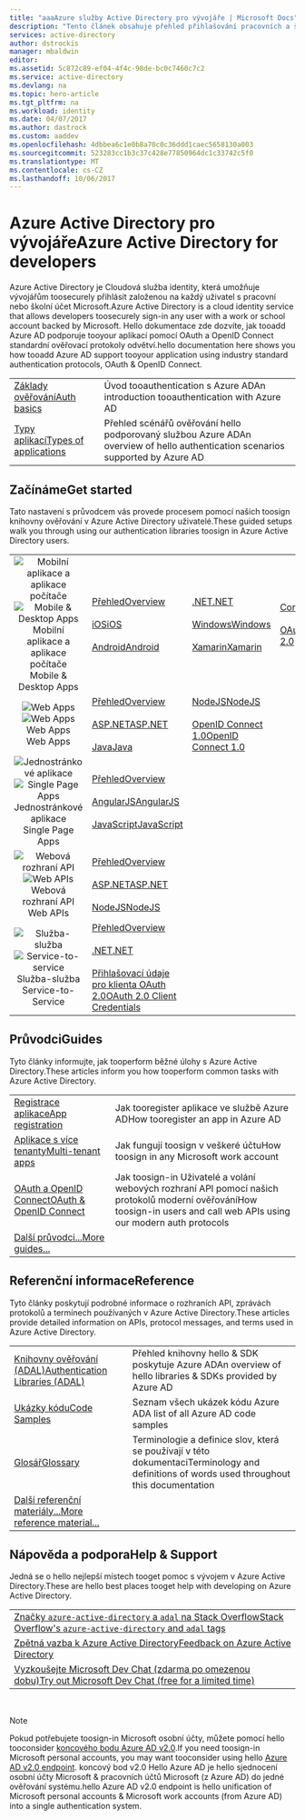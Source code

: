 ```yaml
---
title: "aaaAzure služby Active Directory pro vývojáře | Microsoft Docs"
description: "Tento článek obsahuje přehled přihlašování pracovních a školních účtů Microsoft pomocí Azure Active Directory."
services: active-directory
author: dstrockis
manager: mbaldwin
editor: 
ms.assetid: 5c872c89-ef04-4f4c-98de-bc0c7460c7c2
ms.service: active-directory
ms.devlang: na
ms.topic: hero-article
ms.tgt_pltfrm: na
ms.workload: identity
ms.date: 04/07/2017
ms.author: dastrock
ms.custom: aaddev
ms.openlocfilehash: 4dbbea6c1e0b8a70c0c36ddd1caec5658130a003
ms.sourcegitcommit: 523283cc1b3c37c428e77850964dc1c33742c5f0
ms.translationtype: MT
ms.contentlocale: cs-CZ
ms.lasthandoff: 10/06/2017
---
```

# <a name="azure-active-directory-for-developers"></a><span data-ttu-id="174be-103">Azure Active Directory pro vývojáře</span><span class="sxs-lookup"><span data-stu-id="174be-103">Azure Active Directory for developers</span></span>
<span data-ttu-id="174be-104">Azure Active Directory je Cloudová služba identity, která umožňuje vývojářům toosecurely přihlásit založenou na každý uživatel s pracovní nebo školní účet Microsoft.</span><span class="sxs-lookup"><span data-stu-id="174be-104">Azure Active Directory is a cloud identity service that allows developers toosecurely sign-in any user with a work or school account backed by Microsoft.</span></span>  <span data-ttu-id="174be-105">Hello dokumentace zde dozvíte, jak tooadd Azure AD podporuje tooyour aplikací pomocí OAuth a OpenID Connect standardní ověřovací protokoly odvětví.</span><span class="sxs-lookup"><span data-stu-id="174be-105">hello documentation here shows you how tooadd Azure AD support tooyour application using industry standard authentication protocols, OAuth & OpenID Connect.</span></span>

| | |
| --- | --- |
|[<span data-ttu-id="174be-106">Základy ověřování</span><span class="sxs-lookup"><span data-stu-id="174be-106">Auth basics</span></span>](active-directory-authentication-scenarios.md) | <span data-ttu-id="174be-107">Úvod tooauthentication s Azure AD</span><span class="sxs-lookup"><span data-stu-id="174be-107">An introduction tooauthentication with Azure AD</span></span> |
|[<span data-ttu-id="174be-108">Typy aplikací</span><span class="sxs-lookup"><span data-stu-id="174be-108">Types of applications</span></span>](active-directory-authentication-scenarios.md#application-types-and-scenarios) | <span data-ttu-id="174be-109">Přehled scénářů ověřování hello podporovaný službou Azure AD</span><span class="sxs-lookup"><span data-stu-id="174be-109">An overview of hello authentication scenarios supported by Azure AD</span></span> |                                
                                                                              
## <a name="get-started"></a><span data-ttu-id="174be-110">Začínáme</span><span class="sxs-lookup"><span data-stu-id="174be-110">Get started</span></span>
<span data-ttu-id="174be-111">Tato nastavení s průvodcem vás provede procesem pomocí našich toosign knihovny ověřování v Azure Active Directory uživatelé.</span><span class="sxs-lookup"><span data-stu-id="174be-111">These guided setups walk you through using our authentication libraries toosign in Azure Active Directory users.</span></span>

|  |  |  |  |
| --- | --- | --- | --- |
| <span data-ttu-id="174be-112"><center>![Mobilní aplikace a aplikace počítače](./media/active-directory-developers-guide/NativeApp_Icon.png)</span><span class="sxs-lookup"><span data-stu-id="174be-112"><center>![Mobile & Desktop Apps](./media/active-directory-developers-guide/NativeApp_Icon.png)</span></span><br /><span data-ttu-id="174be-113">Mobilní aplikace a aplikace počítače</center></span><span class="sxs-lookup"><span data-stu-id="174be-113">Mobile & Desktop Apps</center></span></span> | [<span data-ttu-id="174be-114">Přehled</span><span class="sxs-lookup"><span data-stu-id="174be-114">Overview</span></span>](active-directory-authentication-scenarios.md#native-application-to-web-api)<br /><br />[<span data-ttu-id="174be-115">iOS</span><span class="sxs-lookup"><span data-stu-id="174be-115">iOS</span></span>](active-directory-devquickstarts-ios.md)<br /><br />[<span data-ttu-id="174be-116">Android</span><span class="sxs-lookup"><span data-stu-id="174be-116">Android</span></span>](active-directory-devquickstarts-android.md) | [<span data-ttu-id="174be-117">.NET</span><span class="sxs-lookup"><span data-stu-id="174be-117">.NET</span></span>](active-directory-devquickstarts-dotnet.md)<br /><br />[<span data-ttu-id="174be-118">Windows</span><span class="sxs-lookup"><span data-stu-id="174be-118">Windows</span></span>](active-directory-devquickstarts-windowsstore.md)<br /><br />[<span data-ttu-id="174be-119">Xamarin</span><span class="sxs-lookup"><span data-stu-id="174be-119">Xamarin</span></span>](active-directory-devquickstarts-xamarin.md) | [<span data-ttu-id="174be-120">Cordova</span><span class="sxs-lookup"><span data-stu-id="174be-120">Cordova</span></span>](active-directory-devquickstarts-cordova.md)<br /><br />[<span data-ttu-id="174be-121">OAuth 2.0</span><span class="sxs-lookup"><span data-stu-id="174be-121">OAuth 2.0</span></span>](active-directory-protocols-oauth-code.md) |
| <span data-ttu-id="174be-122"><center>![Web Apps](./media/active-directory-developers-guide/Web_app.png)</span><span class="sxs-lookup"><span data-stu-id="174be-122"><center>![Web Apps](./media/active-directory-developers-guide/Web_app.png)</span></span><br /><span data-ttu-id="174be-123">Web Apps</center></span><span class="sxs-lookup"><span data-stu-id="174be-123">Web Apps</center></span></span> | [<span data-ttu-id="174be-124">Přehled</span><span class="sxs-lookup"><span data-stu-id="174be-124">Overview</span></span>](active-directory-authentication-scenarios.md#web-browser-to-web-application)<br /><br />[<span data-ttu-id="174be-125">ASP.NET</span><span class="sxs-lookup"><span data-stu-id="174be-125">ASP.NET</span></span>](active-directory-devquickstarts-webapp-dotnet.md)<br /><br />[<span data-ttu-id="174be-126">Java</span><span class="sxs-lookup"><span data-stu-id="174be-126">Java</span></span>](active-directory-devquickstarts-webapp-java.md) | [<span data-ttu-id="174be-127">NodeJS</span><span class="sxs-lookup"><span data-stu-id="174be-127">NodeJS</span></span>](active-directory-devquickstarts-openidconnect-nodejs.md)<br /><br />[<span data-ttu-id="174be-128">OpenID Connect 1.0</span><span class="sxs-lookup"><span data-stu-id="174be-128">OpenID Connect 1.0</span></span>](active-directory-protocols-openid-connect-code.md) |  |
| <span data-ttu-id="174be-129"><center>![Jednostránkové aplikace](./media/active-directory-developers-guide/SPA.png)</span><span class="sxs-lookup"><span data-stu-id="174be-129"><center>![Single Page Apps](./media/active-directory-developers-guide/SPA.png)</span></span><br /><span data-ttu-id="174be-130">Jednostránkové aplikace</center></span><span class="sxs-lookup"><span data-stu-id="174be-130">Single Page Apps</center></span></span> | [<span data-ttu-id="174be-131">Přehled</span><span class="sxs-lookup"><span data-stu-id="174be-131">Overview</span></span>](active-directory-authentication-scenarios.md#single-page-application-spa)<br /><br />[<span data-ttu-id="174be-132">AngularJS</span><span class="sxs-lookup"><span data-stu-id="174be-132">AngularJS</span></span>](active-directory-devquickstarts-angular.md)<br /><br />[<span data-ttu-id="174be-133">JavaScript</span><span class="sxs-lookup"><span data-stu-id="174be-133">JavaScript</span></span>](https://github.com/Azure-Samples/active-directory-javascript-singlepageapp-dotnet-webapi) |  |  |
| <span data-ttu-id="174be-134"><center>![Webová rozhraní API](./media/active-directory-developers-guide/Web_API.png)</span><span class="sxs-lookup"><span data-stu-id="174be-134"><center>![Web APIs](./media/active-directory-developers-guide/Web_API.png)</span></span><br /><span data-ttu-id="174be-135">Webová rozhraní API</center></span><span class="sxs-lookup"><span data-stu-id="174be-135">Web APIs</center></span></span> | [<span data-ttu-id="174be-136">Přehled</span><span class="sxs-lookup"><span data-stu-id="174be-136">Overview</span></span>](active-directory-authentication-scenarios.md#web-application-to-web-api)<br /><br />[<span data-ttu-id="174be-137">ASP.NET</span><span class="sxs-lookup"><span data-stu-id="174be-137">ASP.NET</span></span>](active-directory-devquickstarts-webapi-dotnet.md)<br /><br />[<span data-ttu-id="174be-138">NodeJS</span><span class="sxs-lookup"><span data-stu-id="174be-138">NodeJS</span></span>](active-directory-devquickstarts-webapi-nodejs.md) | &nbsp; |
| <span data-ttu-id="174be-139"><center>![Služba-služba](./media/active-directory-developers-guide/Service_App.png)</span><span class="sxs-lookup"><span data-stu-id="174be-139"><center>![Service-to-service](./media/active-directory-developers-guide/Service_App.png)</span></span><br /><span data-ttu-id="174be-140">Služba-služba</center></span><span class="sxs-lookup"><span data-stu-id="174be-140">Service-to-Service</center></span></span> | [<span data-ttu-id="174be-141">Přehled</span><span class="sxs-lookup"><span data-stu-id="174be-141">Overview</span></span>](active-directory-authentication-scenarios.md#daemon-or-server-application-to-web-api)<br /><br />[<span data-ttu-id="174be-142">.NET</span><span class="sxs-lookup"><span data-stu-id="174be-142">.NET</span></span>](active-directory-code-samples.md#server-or-daemon-application-to-web-api)<br /><br />[<span data-ttu-id="174be-143">Přihlašovací údaje pro klienta OAuth 2.0</span><span class="sxs-lookup"><span data-stu-id="174be-143">OAuth 2.0 Client Credentials</span></span>](active-directory-protocols-oauth-service-to-service.md) |  |

## <a name="guides"></a><span data-ttu-id="174be-144">Průvodci</span><span class="sxs-lookup"><span data-stu-id="174be-144">Guides</span></span>
<span data-ttu-id="174be-145">Tyto články informujte, jak tooperform běžné úlohy s Azure Active Directory.</span><span class="sxs-lookup"><span data-stu-id="174be-145">These articles inform you how tooperform common tasks with Azure Active Directory.</span></span>

|                                                                           |  |
|---------------------------------------------------------------------------| --- |
|[<span data-ttu-id="174be-146">Registrace aplikace</span><span class="sxs-lookup"><span data-stu-id="174be-146">App registration</span></span>](active-directory-integrating-applications.md)           | <span data-ttu-id="174be-147">Jak tooregister aplikace ve službě Azure AD</span><span class="sxs-lookup"><span data-stu-id="174be-147">How tooregister an app in Azure AD</span></span> |
|[<span data-ttu-id="174be-148">Aplikace s více tenanty</span><span class="sxs-lookup"><span data-stu-id="174be-148">Multi-tenant apps</span></span>](active-directory-devhowto-multi-tenant-overview.md)    | <span data-ttu-id="174be-149">Jak fungují toosign v veškeré účtu</span><span class="sxs-lookup"><span data-stu-id="174be-149">How toosign in any Microsoft work account</span></span> |
|[<span data-ttu-id="174be-150">OAuth a OpenID Connect</span><span class="sxs-lookup"><span data-stu-id="174be-150">OAuth & OpenID Connect</span></span>](active-directory-protocols-openid-connect-code.md)| <span data-ttu-id="174be-151">Jak toosign-in Uživatelé a volání webových rozhraní API pomocí našich protokolů moderní ověřování</span><span class="sxs-lookup"><span data-stu-id="174be-151">How toosign-in users and call web APIs using our modern auth protocols</span></span> |
|[<span data-ttu-id="174be-152">Další průvodci...</span><span class="sxs-lookup"><span data-stu-id="174be-152">More guides...</span></span>](active-directory-developers-guide-index.md#guides)        |     |

## <a name="reference"></a><span data-ttu-id="174be-153">Referenční informace</span><span class="sxs-lookup"><span data-stu-id="174be-153">Reference</span></span>
<span data-ttu-id="174be-154">Tyto články poskytují podrobné informace o rozhraních API, zprávách protokolů a termínech používaných v Azure Active Directory.</span><span class="sxs-lookup"><span data-stu-id="174be-154">These articles provide detailed information on APIs, protocol messages, and terms used in Azure Active Directory.</span></span>

|                                                                                   | |
| ----------------------------------------------------------------------------------| --- |
| [<span data-ttu-id="174be-155">Knihovny ověřování (ADAL)</span><span class="sxs-lookup"><span data-stu-id="174be-155">Authentication Libraries (ADAL)</span></span>](active-directory-authentication-libraries.md)   | <span data-ttu-id="174be-156">Přehled knihovny hello & SDK poskytuje Azure AD</span><span class="sxs-lookup"><span data-stu-id="174be-156">An overview of hello libraries & SDKs provided by Azure AD</span></span> |
| [<span data-ttu-id="174be-157">Ukázky kódu</span><span class="sxs-lookup"><span data-stu-id="174be-157">Code Samples</span></span>](active-directory-code-samples.md)                                  | <span data-ttu-id="174be-158">Seznam všech ukázek kódu Azure AD</span><span class="sxs-lookup"><span data-stu-id="174be-158">A list of all Azure AD code samples</span></span> |
| [<span data-ttu-id="174be-159">Glosář</span><span class="sxs-lookup"><span data-stu-id="174be-159">Glossary</span></span>](active-directory-dev-glossary.md)                                      | <span data-ttu-id="174be-160">Terminologie a definice slov, která se používají v této dokumentaci</span><span class="sxs-lookup"><span data-stu-id="174be-160">Terminology and definitions of words used throughout this documentation</span></span> |
| [<span data-ttu-id="174be-161">Další referenční materiály...</span><span class="sxs-lookup"><span data-stu-id="174be-161">More reference material...</span></span>](active-directory-developers-guide-index.md#reference)|     |

## <a name="help--support"></a><span data-ttu-id="174be-162">Nápověda a podpora</span><span class="sxs-lookup"><span data-stu-id="174be-162">Help & Support</span></span>
<span data-ttu-id="174be-163">Jedná se o hello nejlepší místech tooget pomoc s vývojem v Azure Active Directory.</span><span class="sxs-lookup"><span data-stu-id="174be-163">These are hello best places tooget help with developing on Azure Active Directory.</span></span>

|  |  
|---|
|[<span data-ttu-id="174be-164">Značky `azure-active-directory` a `adal` na Stack Overflow</span><span class="sxs-lookup"><span data-stu-id="174be-164">Stack Overflow's `azure-active-directory` and `adal` tags</span></span>](http://stackoverflow.com/questions/tagged/azure-active-directory+or+adal)      |
|[<span data-ttu-id="174be-165">Zpětná vazba k Azure Active Directory</span><span class="sxs-lookup"><span data-stu-id="174be-165">Feedback on Azure Active Directory</span></span>](https://feedback.azure.com/forums/169401-azure-active-directory/category/164757-developer-experiences)|
| [<span data-ttu-id="174be-166">Vyzkoušejte Microsoft Dev Chat (zdarma po omezenou dobu)</span><span class="sxs-lookup"><span data-stu-id="174be-166">Try out Microsoft Dev Chat (free for a limited time)</span></span>](http://aka.ms/devchat) |

<br />

> [!NOTE]
> <span data-ttu-id="174be-167">Pokud potřebujete toosign-in Microsoft osobní účty, můžete pomocí hello tooconsider [koncového bodu Azure AD v2.0](active-directory-appmodel-v2-overview.md).</span><span class="sxs-lookup"><span data-stu-id="174be-167">If you need toosign-in Microsoft personal accounts, you may want tooconsider using hello [Azure AD v2.0 endpoint](active-directory-appmodel-v2-overview.md).</span></span>  <span data-ttu-id="174be-168">koncový bod v2.0 Hello Azure AD je hello sjednocení osobní účty Microsoft & pracovních účtů Microsoft (z Azure AD) do jedné ověřování systému.</span><span class="sxs-lookup"><span data-stu-id="174be-168">hello Azure AD v2.0 endpoint is hello unification of Microsoft personal accounts & Microsoft work accounts (from Azure AD) into a single authentication system.</span></span>
